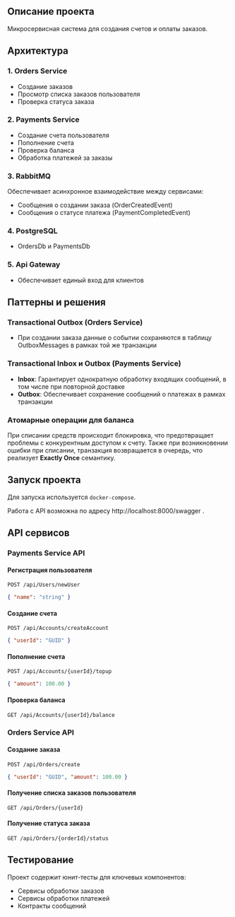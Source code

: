 ﻿## Описание проекта

Микросервисная система для создания счетов и оплаты заказов.

## Архитектура

### 1. Orders Service
- Создание заказов
- Просмотр списка заказов пользователя
- Проверка статуса заказа

### 2. Payments Service
- Создание счета пользователя
- Пополнение счета
- Проверка баланса
- Обработка платежей за заказы

### 3. RabbitMQ
Обеспечивает асинхронное взаимодействие между сервисами:
- Сообщения о создании заказа (OrderCreatedEvent)
- Сообщения о статусе платежа (PaymentCompletedEvent)

### 4. PostgreSQL
- OrdersDb и PaymentsDb

### 5. Api Gateway
- Обеспечивает единый вход для клиентов

## Паттерны и решения

### Transactional Outbox (Orders Service)
- При создании заказа данные о событии сохраняются в таблицу OutboxMessages в рамках той же транзакции

### Transactional Inbox и Outbox (Payments Service)
- **Inbox**: Гарантирует однократную обработку входящих сообщений, в том числе при повторной доставке
- **Outbox**: Обеспечивает сохранение сообщений о платежах в рамках транзакции

### Атомарные операции для баланса
При списании средств происходит блокировка, что предотвращает проблемы с конкурентным доступом к счету.
Также при возникновении ошибки при списании, транзакция возвращается в очередь, что реализует **Exactly Once** семантику.

## Запуск проекта

Для запуска используется `docker-compose`.

Работа с API возможна по адресу http://localhost:8000/swagger .

## API сервисов

### Payments Service API

#### Регистрация пользователя

```http
POST /api/Users/newUser
```
```json
{ "name": "string" }
```

#### Создание счета

```http
POST /api/Accounts/createAccount
```
```json
{ "userId": "GUID" }
```

#### Пополнение счета

```http
POST /api/Accounts/{userId}/topup
```

```json
{ "amount": 100.00 }
```

#### Проверка баланса

```http
GET /api/Accounts/{userId}/balance
```

### Orders Service API

#### Создание заказа

```http
POST /api/Orders/create
```
```json
{ "userId": "GUID", "amount": 100.00 }
```

#### Получение списка заказов пользователя

```http
GET /api/Orders/{userId}
```

#### Получение статуса заказа

```http
GET /api/Orders/{orderId}/status
```

## Тестирование

Проект содержит юнит-тесты для ключевых компонентов:
- Сервисы обработки заказов
- Сервисы обработки платежей
- Контракты сообщений